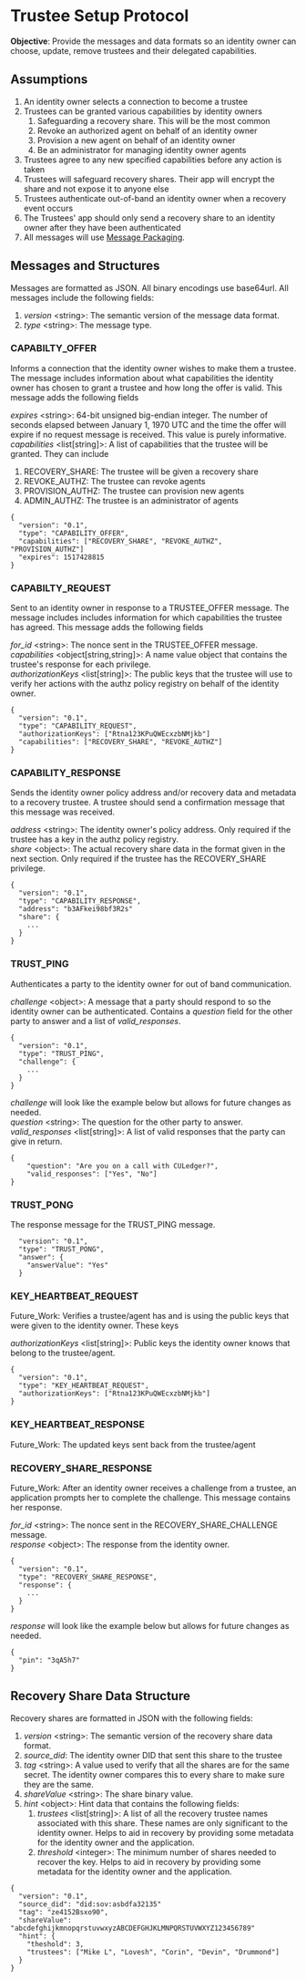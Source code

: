# Trustee Setup Protocol
**Objective**: Provide the messages and data formats so an identity owner can choose, update, remove trustees and their delegated capabilities.

## Assumptions

1. An identity owner selects a connection to become a trustee
1. Trustees can be granted various capabilities by identity owners
    1. Safeguarding a recovery share. This will be the most common
    1. Revoke an authorized agent on behalf of an identity owner
    1. Provision a new agent on behalf of an identity owner
    1. Be an administrator for managing identity owner agents
1. Trustees agree to any new specified capabilities before any action is taken
1. Trustees will safeguard recovery shares. Their app will encrypt the share and not expose it to anyone else
1. Trustees authenticate out-of-band an identity owner when a recovery event occurs
1. The Trustees' app should only send a recovery share to an identity owner after they have been authenticated
1. All messages will use [Message Packaging](https://github.com/evernym/protocol/blob/master/message-packaging.md).

## Messages and Structures
Messages are formatted as JSON. All binary encodings use base64url.
All messages include the following fields:

1. *version* \<string\>: The semantic version of the message data format.
1. *type* \<string\>: The message type.

### CAPABILTY\_OFFER
Informs a connection that the identity owner wishes to make them a trustee. The message includes information about what
capabilities the identity owner has chosen to grant a trustee and how long the offer is valid.
This message adds the following fields

*expires* \<string\>: 64-bit unsigned big-endian integer. The number of seconds elapsed between January 1, 1970 UTC and the time the offer will expire if no request message is received. This value is purely informative.\
*capabilities* \<list\[string\]\>: A list of capabilities that the trustee will be granted. They can include

1. RECOVERY\_SHARE: The trustee will be given a recovery share
1. REVOKE\_AUTHZ: The trustee can revoke agents
1. PROVISION\_AUTHZ: The trustee can provision new agents
1. ADMIN\_AUTHZ: The trustee is an administrator of agents

```
{
  "version": "0.1",
  "type": "CAPABILITY_OFFER",
  "capabilities": ["RECOVERY_SHARE", "REVOKE_AUTHZ", "PROVISION_AUTHZ"]
  "expires": 1517428815
}
```

### CAPABILTY\_REQUEST
Sent to an identity owner in response to a TRUSTEE\_OFFER message. The message includes includes information
for which capabilities the trustee has agreed. This message adds the following fields

*for\_id* \<string\>: The nonce sent in the TRUSTEE\_OFFER message.\
*capabilities* \<object\[string,string\]\>: A name value object that contains the trustee's response for each privilege.\
*authorizationKeys* \<list\[string\]\>: The public keys that the trustee will use to verify her actions with the authz policy registry on behalf of the identity owner.

```
{
  "version": "0.1",
  "type": "CAPABILITY_REQUEST",
  "authorizationKeys": ["Rtna123KPuQWEcxzbNMjkb"]
  "capabilities": ["RECOVERY_SHARE", "REVOKE_AUTHZ"]
}
```

### CAPABILITY\_RESPONSE
Sends the identity owner policy address and/or recovery data and metadata to a recovery trustee. A trustee should send a confirmation message that this message was received.

*address* \<string\>: The identity owner's policy address. Only required if the trustee has a key in the authz policy registry.\
*share* \<object\>: The actual recovery share data in the format given in the next section. Only required if the trustee has the RECOVERY\_SHARE privilege.

```
{
  "version": "0.1",
  "type": "CAPABILITY_RESPONSE",
  "address": "b3AFkei98bf3R2s"
  "share": {
    ...
  }
}
```

### TRUST\_PING
Authenticates a party to the identity owner for out of band communication.

*challenge* \<object\>: A message that a party should respond to so the identity owner can be authenticated. Contains a *question* field for the other party to answer
and a list of *valid\_responses*.

```
{
  "version": "0.1",
  "type": "TRUST_PING",
  "challenge": {
    ...
  }
}
```

*challenge* will look like the example below but allows for future changes as needed.\
*question* \<string\>: The question for the other party to answer.\
*valid\_responses* \<list\[string\]\>: A list of valid responses that the party can give in return.

```
{
    "question": "Are you on a call with CULedger?",
    "valid_responses": ["Yes", "No"]
}
```

### TRUST\_PONG
The response message for the TRUST\_PING message.

```
  "version": "0.1",
  "type": "TRUST_PONG",
  "answer": {
    "answerValue": "Yes"
  }
```

### KEY\_HEARTBEAT\_REQUEST
Future\_Work: Verifies a trustee/agent has and is using the public keys that were given to the identity owner. These keys

*authorizationKeys* \<list\[string\]\>: Public keys the identity owner knows that belong to the trustee/agent.

```
{
  "version": "0.1",
  "type": "KEY_HEARTBEAT_REQUEST",
  "authorizationKeys": ["Rtna123KPuQWEcxzbNMjkb"]
}
```

### KEY\_HEARTBEAT\_RESPONSE
Future\_Work: The updated keys sent back from the trustee/agent 


### RECOVERY\_SHARE\_RESPONSE
Future\_Work: After an identity owner receives a challenge from a trustee, an application prompts her to complete the challenge. This message contains her response.

*for\_id* \<string\>: The nonce sent in the RECOVERY\_SHARE\_CHALLENGE message.\
*response* \<object\>: The response from the identity owner.

```
{
  "version": "0.1",
  "type": "RECOVERY_SHARE_RESPONSE",
  "response": {
    ...
  }
}
```

*response* will look like the example below but allows for future changes as needed.

```
{
  "pin": "3qA5h7"
}
```

## Recovery Share Data Structure
Recovery shares are formatted in JSON with the following fields:

1. *version* \<string\>: The semantic version of the recovery share data format.
1. *source\_did*: The identity owner DID that sent this share to the trustee
1. *tag* \<string\>: A value used to verify that all the shares are for the same secret. The identity owner compares this to every share to make sure they are the same.
1. *shareValue* \<string\>: The share binary value.
1. *hint* \<object\>: Hint data that contains the following fields:
    1. *trustees* \<list\[string\]\>: A list of all the recovery trustee names associated with this share. These names are only significant to the identity owner. Helps to aid in recovery by providing some metadata for the identity owner and the application.
    1. *threshold* \<integer\>: The minimum number of shares needed to recover the key. Helps to aid in recovery by providing some metadata for the identity owner and the application.

```
{
  "version": "0.1",
  "source_did": "did:sov:asbdfa32135"
  "tag": "ze4152Bsxo90",
  "shareValue": "abcdefghijkmnopqrstuvwxyzABCDEFGHJKLMNPQRSTUVWXYZ123456789"
  "hint": {
    "theshold": 3,
    "trustees": ["Mike L", "Lovesh", "Corin", "Devin", "Drummond"]
  }
}
```
